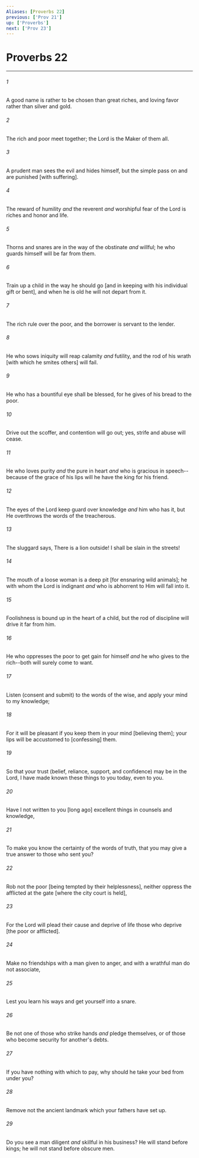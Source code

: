 ```yaml
---
Aliases: [Proverbs 22]
previous: ['Prov 21']
up: ['Proverbs']
next: ['Prov 23']
---
```

# Proverbs 22

***














###### 1 






A good name is rather to be chosen than great riches, and loving favor rather than silver and gold. 













###### 2 






The rich and poor meet together; the Lord is the Maker of them all. 













###### 3 






A prudent man sees the evil and hides himself, but the simple pass on and are punished [with suffering]. 













###### 4 






The reward of humility _and_ the reverent _and_ worshipful fear of the Lord is riches and honor and life. 













###### 5 






Thorns and snares are in the way of the obstinate _and_ willful; he who guards himself will be far from them. 













###### 6 






Train up a child in the way he should go [and in keeping with his individual gift or bent], and when he is old he will not depart from it. 













###### 7 






The rich rule over the poor, and the borrower is servant to the lender. 













###### 8 






He who sows iniquity will reap calamity _and_ futility, and the rod of his wrath [with which he smites others] will fail. 













###### 9 






He who has a bountiful eye shall be blessed, for he gives of his bread to the poor. 













###### 10 






Drive out the scoffer, and contention will go out; yes, strife and abuse will cease. 













###### 11 






He who loves purity _and_ the pure in heart _and_ who is gracious in speech--because of the grace of his lips will he have the king for his friend. 













###### 12 






The eyes of the Lord keep guard over knowledge _and_ him who has it, but He overthrows the words of the treacherous. 













###### 13 






The sluggard says, There is a lion outside! I shall be slain in the streets! 













###### 14 






The mouth of a loose woman is a deep pit [for ensnaring wild animals]; he with whom the Lord is indignant _and_ who is abhorrent to Him will fall into it. 













###### 15 






Foolishness is bound up in the heart of a child, but the rod of discipline will drive it far from him. 













###### 16 






He who oppresses the poor to get gain for himself _and_ he who gives to the rich--both will surely come to want. 













###### 17 






Listen (consent and submit) to the words of the wise, and apply your mind to my knowledge; 













###### 18 






For it will be pleasant if you keep them in your mind [believing them]; your lips will be accustomed to [confessing] them. 













###### 19 






So that your trust (belief, reliance, support, and confidence) may be in the Lord, I have made known these things to you today, even to you. 













###### 20 






Have I not written to you [long ago] excellent things in counsels and knowledge, 













###### 21 






To make you know the certainty of the words of truth, that you may give a true answer to those who sent you? 













###### 22 






Rob not the poor [being tempted by their helplessness], neither oppress the afflicted at the gate [where the city court is held], 













###### 23 






For the Lord will plead their cause and deprive of life those who deprive [the poor or afflicted]. 













###### 24 






Make no friendships with a man given to anger, and with a wrathful man do not associate, 













###### 25 






Lest you learn his ways and get yourself into a snare. 













###### 26 






Be not one of those who strike hands _and_ pledge themselves, or of those who become security for another's debts. 













###### 27 






If you have nothing with which to pay, why should he take your bed from under you? 













###### 28 






Remove not the ancient landmark which your fathers have set up. 













###### 29 






Do you see a man diligent _and_ skillful in his business? He will stand before kings; he will not stand before obscure men.
